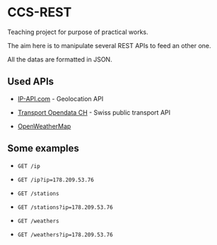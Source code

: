 # CCS-REST
Teaching project for purpose of practical works.

The aim here is to manipulate several REST APIs to feed an other one.

All the datas are formatted in JSON.

## Used APIs

- [IP-API.com](http://ip-api.com/) - Geolocation API

- [Transport Opendata CH](http://transport.opendata.ch/) - Swiss public transport API

- [OpenWeatherMap](http://openweathermap.org/)


## Some examples

- `GET /ip`

- `GET /ip?ip=178.209.53.76`

- `GET /stations`

- `GET /stations?ip=178.209.53.76`

- `GET /weathers`

- `GET /weathers?ip=178.209.53.76`
